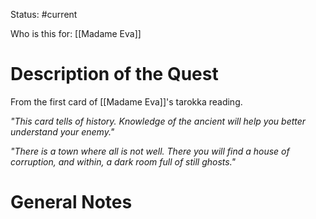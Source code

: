 Status: #current

Who is this for: [[Madame Eva]]
# Description of the Quest
 From the first card of [[Madame Eva]]'s tarokka reading. 

*"This card tells of history. Knowledge of the ancient will help you better understand your enemy."*

*"There is a town where all is not well. There you will find a house of corruption, and within, a dark room full of still ghosts."*
# General Notes
